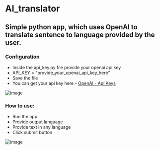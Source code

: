 # AI_translator

## Simple python app, which uses OpenAI to translate sentence to language provided by the user.
### Configuration
- Inside the api_key.py file provide your openai api key 
- API_KEY = "provide_your_openai_api_key_here"
- Save the file 
- You can get your api key here - [OpenAI - Api Keys](https://platform.openai.com/account/api-keys)

![image](https://user-images.githubusercontent.com/107316656/226877707-fb15d7e6-2fba-4eb7-bdfa-b71150a93009.png)


### How to use:
- Run the app 
- Provide output language 
- Provide text in any language
- Click submit button

![image](https://user-images.githubusercontent.com/107316656/226874702-4f66bb47-e641-4365-93e2-f8b8c99656f9.png)
